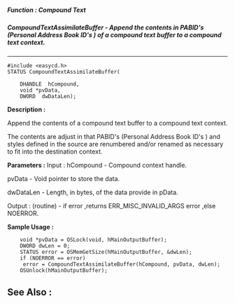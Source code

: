 ##### Function : Compound Text 
##### CompoundTextAssimilateBuffer - Append the contents in PABID's (Personal Address Book ID's )  of a compound text buffer to a compound text context.
---
```
#include <easycd.h>
STATUS CompoundTextAssimilateBuffer(

	DHANDLE  hCompound,
	void *pvData,
	DWORD  dwDataLen);
```
**Description :**

Append the contents of a compound text buffer to a compound text context. 

The contents are adjust  in that PABID's (Personal Address Book ID's ) and 
styles defined in the source are renumbered and/or renamed as necessary to fit 
into the destination context.

**Parameters :**
Input :
hCompound  -  Compound context handle.

pvData  -  Void pointer to store the data.

dwDataLen  -  Length, in bytes, of the data provide in pData.

Output :
(routine)  -  if error ,returns ERR_MISC_INVALID_ARGS error ,else NOERROR.



**Sample Usage :**
```
	void *pvData = OSLock(void, hMainOutputBuffer); 
	DWORD dwLen = 0; 
	STATUS error = OSMemGetSize(hMainOutputBuffer, &dwLen); 
	if (NOERROR == error) 
	 error = CompoundTextAssimilateBuffer(hCompound, pvData, dwLen); 
	OSUnlock(hMainOutputBuffer);
```
**See Also :**
---
